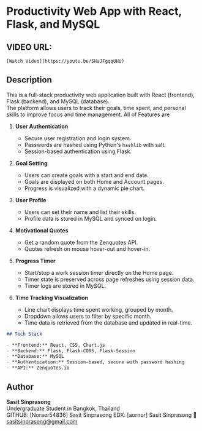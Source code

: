 # Productivity Web App with React, Flask, and MySQL

## VIDEO URL:

    [Watch Video](https://youtu.be/SHaJFgqqUHU)

## Description

This is a full-stack productivity web application built with React (frontend), Flask (backend), and MySQL (database).  
The platform allows users to track their goals, time spent, and personal skills to improve focus and time management. All of Features are

1. **User Authentication**

   - Secure user registration and login system.
   - Passwords are hashed using Python's `hashlib` with salt.
   - Session-based authentication using Flask.

2. **Goal Setting**

   - Users can create goals with a start and end date.
   - Goals are displayed on both Home and Account pages.
   - Progress is visualized with a dynamic pie chart.

3. **User Profile**

   - Users can set their name and list their skills.
   - Profile data is stored in MySQL and synced on login.

4. **Motivational Quotes**

   - Get a random quote from the Zenquotes API.
   - Quotes refresh on mouse hover-out and hover-in.

5. **Progress Timer**

   - Start/stop a work session timer directly on the Home page.
   - Timer state is preserved across page refreshes using session data.
   - Timer logs are stored in MySQL.

6. **Time Tracking Visualization**
   - Line chart displays time spent working, grouped by month.
   - Dropdown allows users to filter by specific month.
   - Time data is retrieved from the database and updated in real-time.

```markdown
## Tech Stack

- **Frontend:** React, CSS, Chart.js
- **Backend:** Flask, Flask-CORS, Flask-Session
- **Database:** MySQL
- **Authentication:** Session-based, secure with password hashing
- **API:** Zenquotes.io
```

## Author

**Sasit Sinprasong**  
Undergraduate Student in Bangkok, Thailand  
GITHUB: [Noraor54836] Sasit Sinprasong
EDX: [aornor] Sasit Sinprasong
📧 sasitsinprasong@gmail.com
